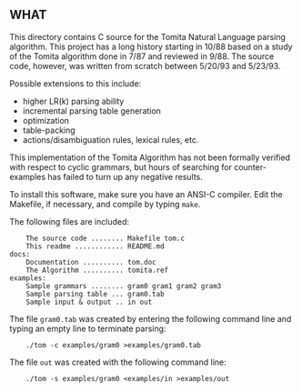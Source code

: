 ## WHAT

This directory contains C source for the Tomita Natural Language parsing
algorithm.  This project has a long history starting in 10/88 based on a study
of the Tomita algorithm done in 7/87 and reviewed in 9/88.  The source code,
however, was written from scratch between 5/20/93 and 5/23/93.

Possible extensions to this include:
* higher LR(k) parsing ability
* incremental parsing table generation
* optimization
* table-packing
* actions/disambiguation rules, lexical rules, etc.

This implementation of the Tomita Algorithm has not been formally verified with
respect to cyclic grammars, but hours of searching for counter-examples has
failed to turn up any negative results.

To install this software, make sure you have an ANSI-C compiler.  Edit the
Makefile, if necessary, and compile by typing `make`.

The following files are included:
```
    The source code ........ Makefile tom.c
    This readme ............ README.md
docs:
    Documentation .......... tom.doc
    The Algorithm .......... tomita.ref
examples:
    Sample grammars ........ gram0 gram1 gram2 gram3
    Sample parsing table ... gram0.tab
    Sample input & output .. in out
```

The file `gram0.tab` was created by entering the following command line and
typing an empty line to terminate parsing:
```
    ./tom -c examples/gram0 >examples/gram0.tab
```

The file `out` was created with the following command line:
```
    ./tom -s examples/gram0 <examples/in >examples/out
```
